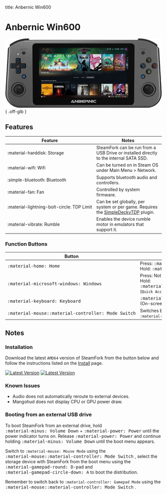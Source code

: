 title: Anbernic Win600

<style>
  code {white-space: nowrap;}
  kbd {white-space: nowrap;}
  no-wrap {white-space: nowrap;}
</style>

# Anbernic Win600

![](../../_inc/images/devices/anbernic-win600.png){ .off-glb }

## Features

| Feature | Notes |
| -- | -- |
| <no-wrap>:material-harddisk: Storage</no-wrap> | SteamFork can be run from a USB Drive or installed directly to the internal SATA SSD. |
| <no-wrap>:material-wifi: Wifi</no-wrap> | Can be turned on in Steam OS under Main Menu > Network. |
| <no-wrap>:simple-bluetooth: Bluetooth</no-wrap> | Supports bluetooth audio and controllers. |
| <no-wrap>:material-fan: Fan</no-wrap> | Controlled by system firmware. |
| <no-wrap>:material-lightning-bolt-circle: TDP Limit</no-wrap> | Can be set globally, per system or per game. Requires the [SimpleDeckyTDP](https://github.com/SteamFork/SimpleDeckyTDP) plugin. |
| <no-wrap>:material-vibrate: Rumble</no-wrap> | Enables the device rumble motor in emulators that support it. |

### Function Buttons

| Button | Function |
| -- | -- |
| <kbd>:material-home: Home</kbd> | Press: <kbd>:material-microsoft-xbox: Guide</kbd> <no-wrap>(`Steam Menu`)</nowrap><br />Hold: <kbd>:material-microsoft-xbox: Guide</kbd> chording
| <kbd>:material-microsoft-windows: Windows</kbd> | Press: Not currently functional <br /> Hold: <no-wrap><kbd>:material-microsoft-xbox: Guide</kbd> + <kbd>:material-gamepad-circle-down: A</kbd></no-wrap> <no-wrap>(`Quick Access Menu`)</no-wrap>
| <kbd>:material-keyboard: Keyboard</kbd> | <no-wrap><kbd>:material-microsoft-xbox: Guide</kbd> + <kbd>:material-gamepad-circle-left: X</kbd></no-wrap> (On-screen Keyboard) |
| <kbd>:material-mouse::material-controller: Mode Switch</kbd> | Switches between <code>:material-mouse: Mouse Mode</code> and <code>:material-controller: Gamepad Mode</code> |


## Notes

### Installation

Download the latest `AMD64` version of SteamFork from the button below and follow the instructions listed on the [Install](../../../play/install/) page.

[![Latest Version](https://img.shields.io/github/release/SteamFork/distribution.svg?labelColor=111111&color=5998FF&label=Latest&style=flat#only-light)](https://github.com/SteamFork/distribution/releases/latest)
[![Latest Version](https://img.shields.io/github/release/SteamFork/distribution.svg?labelColor=dddddd&color=5998FF&label=Latest&style=flat#only-dark)](https://github.com/SteamFork/distribution/releases/latest)

### Known Issues

* Audio does not automatically reroute to external devices.
* Mangohud does not display CPU or GPU power draw.

### Booting from an external USB drive

To boot SteamFork from an external drive, hold <no-wrap><kbd>:material-minus: Volume Down</kbd> + <kbd>:material-power: Power</kbd></no-wrap> until the power indicator turns on.
Release <kbd>:material-power: Power</kbd> and continue holding <kbd>:material-minus: Volume Down</kbd> until the boot menu appears.

Switch to <code>:material-mouse: Mouse Mode</code> using the <kbd>:material-mouse::material-controller: Mode Switch</kbd> ,
select the storage device with SteamFork from the boot menu using the <kbd>:material-gamepad-round: D-pad</kbd> and <kbd>:material-gamepad-circle-down: A</kbd> to boot the distribution.

Remember to switch back to <code>:material-controller: Gamepad Mode</code> using the <kbd>:material-mouse::material-controller: Mode Switch</kbd> .
